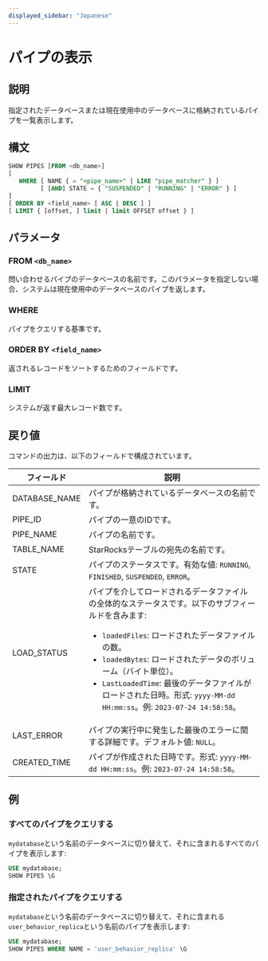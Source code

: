 ```yaml
---
displayed_sidebar: "Japanese"
---
```


# パイプの表示

## 説明

指定されたデータベースまたは現在使用中のデータベースに格納されているパイプを一覧表示します。

## 構文

```SQL
SHOW PIPES [FROM <db_name>]
[
   WHERE [ NAME { = "<pipe_name>" | LIKE "pipe_matcher" } ]
         [ [AND] STATE = { "SUSPENDED" | "RUNNING" | "ERROR" } ]
]
[ ORDER BY <field_name> [ ASC | DESC ] ]
[ LIMIT { [offset, ] limit | limit OFFSET offset } ]
```

## パラメータ

### FROM `<db_name>`

問い合わせるパイプのデータベースの名前です。このパラメータを指定しない場合、システムは現在使用中のデータベースのパイプを返します。

### WHERE

パイプをクエリする基準です。

### ORDER BY `<field_name>`

返されるレコードをソートするためのフィールドです。

### LIMIT

システムが返す最大レコード数です。

## 戻り値

コマンドの出力は、以下のフィールドで構成されています。

| **フィールド**   | **説明**                                                     |
| --------------- | ------------------------------------------------------------ |
| DATABASE_NAME   | パイプが格納されているデータベースの名前です。                 |
| PIPE_ID         | パイプの一意のIDです。                                        |
| PIPE_NAME       | パイプの名前です。                                            |
| TABLE_NAME      | StarRocksテーブルの宛先の名前です。                           |
| STATE           | パイプのステータスです。有効な値: `RUNNING`, `FINISHED`, `SUSPENDED`, `ERROR`。 |
| LOAD_STATUS     | パイプを介してロードされるデータファイルの全体的なステータスです。以下のサブフィールドを含みます:<ul><li>`loadedFiles`: ロードされたデータファイルの数。</li><li>`loadedBytes`: ロードされたデータのボリューム（バイト単位）。</li><li>`LastLoadedTime`: 最後のデータファイルがロードされた日時。形式: `yyyy-MM-dd HH:mm:ss`。例: `2023-07-24 14:58:58`。</li></ul> |
| LAST_ERROR      | パイプの実行中に発生した最後のエラーに関する詳細です。デフォルト値: `NULL`。 |
| CREATED_TIME    | パイプが作成された日時です。形式: `yyyy-MM-dd HH:mm:ss`。例: `2023-07-24 14:58:58`。 |

## 例

### すべてのパイプをクエリする

`mydatabase`という名前のデータベースに切り替えて、それに含まれるすべてのパイプを表示します:

```SQL
USE mydatabase;
SHOW PIPES \G
```

### 指定されたパイプをクエリする

`mydatabase`という名前のデータベースに切り替えて、それに含まれる`user_behavior_replica`という名前のパイプを表示します:

```SQL
USE mydatabase;
SHOW PIPES WHERE NAME = 'user_behavior_replica' \G
```
